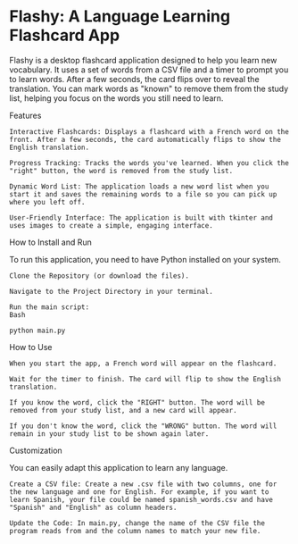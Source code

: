 # Flashy: A Language Learning Flashcard App

Flashy is a desktop flashcard application designed to help you learn new vocabulary. It uses a set of words from a CSV file and a timer to prompt you to learn words. After a few seconds, the card flips over to reveal the translation. You can mark words as "known" to remove them from the study list, helping you focus on the words you still need to learn.

Features

    Interactive Flashcards: Displays a flashcard with a French word on the front. After a few seconds, the card automatically flips to show the English translation.

    Progress Tracking: Tracks the words you've learned. When you click the "right" button, the word is removed from the study list.

    Dynamic Word List: The application loads a new word list when you start it and saves the remaining words to a file so you can pick up where you left off.

    User-Friendly Interface: The application is built with tkinter and uses images to create a simple, engaging interface.

How to Install and Run

To run this application, you need to have Python installed on your system.

    Clone the Repository (or download the files).

    Navigate to the Project Directory in your terminal.

    Run the main script:
    Bash

    python main.py

How to Use

    When you start the app, a French word will appear on the flashcard.

    Wait for the timer to finish. The card will flip to show the English translation.

    If you know the word, click the "RIGHT" button. The word will be removed from your study list, and a new card will appear.

    If you don't know the word, click the "WRONG" button. The word will remain in your study list to be shown again later.

Customization

You can easily adapt this application to learn any language.

    Create a CSV file: Create a new .csv file with two columns, one for the new language and one for English. For example, if you want to learn Spanish, your file could be named spanish_words.csv and have "Spanish" and "English" as column headers.

    Update the Code: In main.py, change the name of the CSV file the program reads from and the column names to match your new file.
